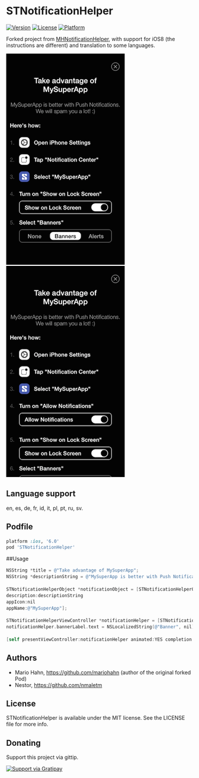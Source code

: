 # STNotificationHelper

[![Version](https://img.shields.io/cocoapods/v/STNotificationHelper.svg?style=flat)](http://cocoadocs.org/docsets/STNotificationHelper)
[![License](https://img.shields.io/cocoapods/l/STNotificationHelper.svg?style=flat)](http://cocoadocs.org/docsets/STNotificationHelper)
[![Platform](https://img.shields.io/cocoapods/p/STNotificationHelper.svg?style=flat)](http://cocoadocs.org/docsets/STNotificationHelper)

Forked project from [MHNotificationHelper](https://github.com/mariohahn/MHNotificationHelper), with support for iOS8 (the instructions are different) and translation to some languages.

![alt tag](Screenshots/screenshote-ios7.png)
![alt tag](Screenshots/screenshote-ios8.png)

## Language support

en, es, de, fr, id, it, pl, pt, ru, sv.

## Podfile

```ruby
platform :ios, '6.0'
pod 'STNotificationHelper'
```

##Usage

```objective-c
NSString *title = @"Take advantage of MySuperApp";
NSString *descriptionString = @"MySuperApp is better with Push Notifications. We will spam you a lot! :)";

STNotificationHelperObject *notificationObject = [STNotificationHelperObject objectWithTitle:title
description:descriptionString
appIcon:nil
appName:@"MySuperApp"];

STNotificationHelperViewController *notificationHelper = [STNotificationHelperViewController.alloc initWithNotification:notificationObject];
notificationHelper.bannerLabel.text = NSLocalizedString(@"Banner", nil);

[self presentViewController:notificationHelper animated:YES completion:nil];


```
## Authors

* Mario Hahn, https://github.com/mariohahn (author of the original forked Pod)
* Nestor, https://github.com/nmaletm

## License

STNotificationHelper is available under the MIT license. See the LICENSE file for more info.

## Donating

Support this project via gittip.

<a href="https://gratipay.com/nmaletm/" target="_blank">
  <img alt="Support via Gratipay" src="https://rawgithub.com/twolfson/gittip-badge/0.2.0/dist/gittip.png"/>
</a>
